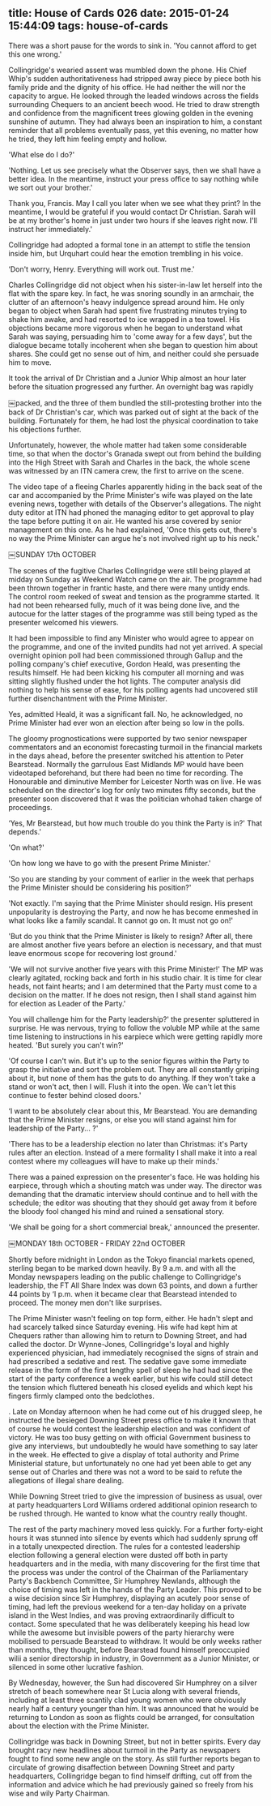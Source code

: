 title: House of Cards 026
date: 2015-01-24 15:44:09
tags: house-of-cards
---

There was a short pause for the words to sink in. 'You cannot afford to get this one wrong.'

Collingridge's wearied assent was mumbled down the phone. His Chief Whip's sudden authoritativeness had stripped away piece by piece both his family pride and the dignity of his office. He had neither the will nor the capacity to argue. He looked through the leaded windows across the fields surrounding Chequers to an ancient beech wood. He tried to draw strength and confidence from the magnificent trees glowing golden in the evening sunshine of autumn. They had always been an inspiration to him, a constant reminder that all problems eventually pass, yet this evening, no matter how he tried, they left him feeling empty and hollow.

'What else do I do?'

'Nothing. Let us see precisely what the Observer says, then we shall have a better idea. In the meantime, instruct your press office to say nothing while we sort out your brother.'

Thank you, Francis. May I call you later when we see what they print? In the meantime, I would be grateful if you would contact Dr Christian. Sarah will be at my brother's home in just under two hours if she leaves right now. I'll instruct her immediately.'

Collingridge had adopted a formal tone in an attempt to stifle the tension inside him, but Urquhart could hear the emotion trembling in his voice.

‘Don't worry, Henry. Everything will work out. Trust me.'

Charles Collingridge did not object when his sister-in-law let herself into the flat with the spare key. In fact, he was snoring soundly in an armchair, the clutter of an afternoon's heavy indulgence spread around him. He only began to object when Sarah had spent five frustrating minutes trying to shake him awake, and had resorted to ice wrapped in a tea towel. His objections became more vigorous when he began to understand what Sarah was saying, persuading him to 'come away for a few days', but the dialogue became totally incoherent when she began to question him about shares. She could get no sense out of him, and neither could she persuade him to move.

It took the arrival of Dr Christian and a Junior Whip almost an hour later before the situation progressed any further. An overnight bag was rapidly

￼packed, and the three of them bundled the still-protesting brother into the back of Dr Christian's car, which was parked out of sight at the back of the building. Fortunately for them, he had lost the physical coordination to take his objections further.

Unfortunately, however, the whole matter had taken some considerable time, so that when the doctor's Granada swept out from behind the building into the High Street with Sarah and Charles in the back, the whole scene was witnessed by an ITN camera crew, the first to arrive on the scene.

The video tape of a fleeing Charles apparently hiding in the back seat of the car and accompanied by the Prime Minister's wife was played on the late evening news, together with details of the Observer's allegations. The night duty editor at ITN had phoned the managing editor to get approval to play the tape before putting it on air. He wanted his arse covered by senior management on this one. As he had explained, 'Once this gets out, there's no way the Prime Minister can argue he's not involved right up to his neck.'

￼SUNDAY 17th OCTOBER

The scenes of the fugitive Charles Collingridge were still being played at midday on Sunday as Weekend Watch came on the air. The programme had been thrown together in frantic haste, and there were many untidy ends. The control room reeked of sweat and tension as the programme started. It had not been rehearsed fully, much of it was being done live, and the autocue for the latter stages of the programme was still being typed as the presenter welcomed his viewers.

It had been impossible to find any Minister who would agree to appear on the programme, and one of the invited pundits had not yet arrived. A special overnight opinion poll had been commissioned through Gallup and the polling company's chief executive, Gordon Heald, was presenting the results himself. He had been kicking his computer all morning and was sitting slightly flushed under the hot lights. The computer analysis did nothing to help his sense of ease, for his polling agents had uncovered still further disenchantment with the Prime Minister.

Yes, admitted Heald, it was a significant fall. No, he acknowledged, no Prime Minister had ever won an election after being so low in the polls.

The gloomy prognostications were supported by two senior newspaper commentators and an economist forecasting turmoil in the financial markets in the days ahead, before the presenter switched his attention to Peter Bearstead. Normally the garrulous East Midlands MP would have been videotaped beforehand, but there had been no time for recording. The Honourable and diminutive Member for Leicester North was on live. He was scheduled on the director's log for only two minutes fifty seconds, but the presenter soon discovered that it was the politician whohad taken charge of proceedings.

‘Yes, Mr Bearstead, but how much trouble do you think the Party is in?' That depends.'

'On what?'

'On how long we have to go with the present Prime Minister.'

'So you are standing by your comment of earlier in the week that perhaps the Prime Minister should be considering his position?'

'Not exactly. I'm saying that the Prime Minister should resign. His present unpopularity is destroying the Party, and now he has become enmeshed in what looks like a family scandal. It cannot go on. It must not go on!'

'But do you think that the Prime Minister is likely to resign? After all, there are almost another five years before an election is necessary, and that must leave enormous scope for recovering lost ground.'

'We will not survive another five years with this Prime Minister!' The MP was clearly agitated, rocking back and forth in his studio chair. It is time for clear heads, not faint hearts; and I am determined that the Party must come to a decision on the matter. If he does not resign, then I shall stand against him for election as Leader of the Party.'

You will challenge him for the Party leadership?' the presenter spluttered in surprise. He was nervous, trying to follow the voluble MP while at the same time listening to instructions in his earpiece which were getting rapidly more heated. 'But surely you can't win?'

'Of course I can't win. But it's up to the senior figures within the Party to grasp the initiative and sort the problem out. They are all constantly griping about it, but none of them has the guts to do anything. If they won't take a stand or won't act, then I will. Flush it into the open. We can't let this continue to fester behind closed doors.'

‘I want to be absolutely clear about this, Mr Bearstead. You are demanding that the Prime Minister resigns, or else you will stand against him for leadership of the Party... ?'

'There has to be a leadership election no later than Christmas: it's Party rules after an election. Instead of a mere formality I shall make it into a real contest where my colleagues will have to make up their minds.'

There was a pained expression on the presenter's face. He was holding his earpiece, through which a shouting match was under way. The director was demanding that the dramatic interview should continue and to hell with the schedule; the editor was shouting that they should get away from it before the bloody fool changed his mind and ruined a sensational story.

'We shall be going for a short commercial break,' announced the presenter.

￼MONDAY 18th OCTOBER - FRIDAY 22nd OCTOBER

Shortly before midnight in London as the Tokyo financial markets opened, sterling began to be marked down heavily. By 9 a.m. and with all the Monday newspapers leading on the public challenge to Collingridge's leadership, the FT All Share Index was down 63 points, and down a further 44 points by ‘I p.m. when it became clear that Bearstead intended to proceed. The money men don't like surprises.

The Prime Minister wasn't feeling on top form, either. He hadn't slept and had scarcely talked since Saturday evening. His wife had kept him at Chequers rather than allowing him to return to Downing Street, and had called the doctor. Dr Wynne-Jones, Collingridge's loyal and highly experienced physician, had immediately recognised the signs of strain and had prescribed a sedative and rest. The sedative gave some immediate release in the form of the first lengthy spell of sleep he had had since the start of the party conference a week earlier, but his wife could still detect the tension which fluttered beneath his closed eyelids and which kept his fingers firmly clamped onto the bedclothes.

. Late on Monday afternoon when he had come out of his drugged sleep, he instructed the besieged Downing Street press office to make it known that of course he would contest the leadership election and was confident of victory. He was too busy getting on with official Government business to give any interviews, but undoubtedly he would have something to say later in the week. He effected to give a display of total authority and Prime Ministerial stature, but unfortunately no one had yet been able to get any sense out of Charles and there was not a word to be said to refute the allegations of illegal share dealing.

While Downing Street tried to give the impression of business as usual, over at party headquarters Lord Williams ordered additional opinion research to be rushed through. He wanted to know what the country really thought.

The rest of the party machinery moved less quickly. For a further forty-eight hours it was stunned into silence by events which had suddenly sprung off in a totally unexpected direction. The rules for a contested leadership election following a general election were dusted off both in party headquarters and in the media, with many discovering for the first time that the process was under the control of the Chairman of the Parliamentary Party's Backbench Committee, Sir Humphrey Newlands, although the choice of timing was left in the hands of the Party Leader. This proved to be a wise decision since Sir Humphrey, displaying an acutely poor sense of timing, had left the previous weekend for a ten-day holiday on a private island in the West Indies, and was proving extraordinarily difficult to contact. Some speculated that he was deliberately keeping his head low while the awesome but invisible powers of the party hierarchy were mobilised to persuade Bearstead to withdraw. It would be only weeks rather than months, they thought, before Bearstead found himself preoccupied wilii a senior directorship in industry, in Government as a Junior Minister, or silenced in some other lucrative fashion.

By Wednesday, however, the Sun had discovered Sir Humphrey on a silver stretch of beach somewhere near St Lucia along with several friends, including at least three scantily clad young women who were obviously nearly half a century younger than him. It was announced that he would be returning to London as soon as flights could be arranged, for consultation about the election with the Prime Minister.

Collingridge was back in Downing Street, but not in better spirits. Every day brought racy new headlines about turmoil in the Party as newspapers fought to find some new angle on the story. As still further reports began to circulate of growing disaffection between Downing Street and party headquarters, Collingridge began to find himself drifting, cut off from the information and advice which he had previously gained so freely from his wise and wily Party Chairman.

